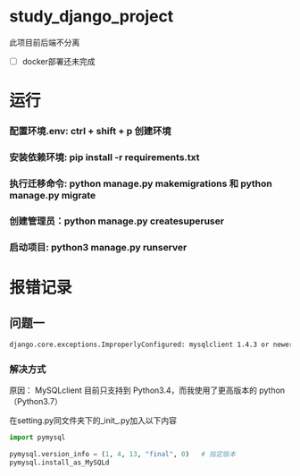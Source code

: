 # study_django_project
此项目前后端不分离

- [ ] docker部署还未完成


# 运行
### 配置环境.env: ctrl + shift + p 创建环境
### 安装依赖环境: pip install -r requirements.txt
### 执行迁移命令: python manage.py makemigrations 和 python manage.py migrate
### 创建管理员：python manage.py createsuperuser
### 启动项目: python3 manage.py runserver


# 报错记录
## 问题一
```sh
django.core.exceptions.ImproperlyConfigured: mysqlclient 1.4.3 or newer is required; you have 1.0.3.
```
### 解决方式
原因：
MySQLclient 目前只支持到 Python3.4，而我使用了更高版本的 python（Python3.7）

在setting.py同文件夹下的_init_.py加入以下内容

```python
import pymysql
 
pymysql.version_info = (1, 4, 13, "final", 0)   # 指定版本
pymysql.install_as_MySQLd
```
